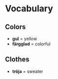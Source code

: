 # Vocabulary

## Colors

- **gul** = yellow
- **färgglad** = colorful

## Clothes

- **tröja** = sweater



